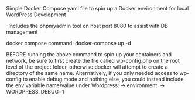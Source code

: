 Simple Docker Compose yaml file to spin up a Docker environment for local WordPress Development

-Includes the phpmyadmin tool on host port 8080 to assist with DB management

docker compose command: docker-compose up -d

BEFORE running the above command to spin up your containers and network, be sure to first create the file called wp-config.php on the root level of the project folder, otherwise docker will attempt to create a directory of the same name. Alternatively, if you only needed access to wp-config to enable debug mode and nothing else, you could instead include the env variable name/value under Wordpress: -> environment: -> WORDPRESS_DEBUG=1
